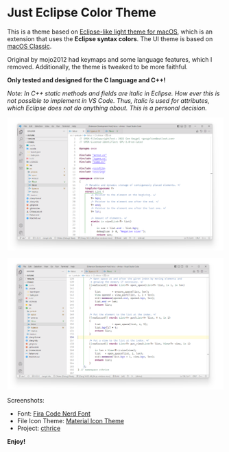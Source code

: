 # Just Eclipse Color Theme

This is a theme based on
[Eclipse-like light theme for macOS](https://marketplace.visualstudio.com/items?itemName=mojo2012.vscode-eclipse-theme),
which is an extension that uses the **Eclipse syntax colors**. The UI theme is
based on
[macOS Classic](https://marketplace.visualstudio.com/items?itemName=huacnlee.theme-macos-classic).

Original by mojo2012 had keymaps and some language features, which I removed.
Additionally, the theme is tweaked to be more faithful.

**Only tested and designed for the C language and C++!**

_Note: In C++ static methods and fields are italic in Eclipse. How ever this is
not possible to implement in VS Code. Thus, italic is used for attributes, which
Eclipse does not do anything about. This is a personal decision._

![Screenshot1](https://raw.githubusercontent.com/calestialgem/vscode-eclipse-theme/main/resources/screenshot1.png "Screenshot1")

![Screenshot2](https://raw.githubusercontent.com/calestialgem/vscode-eclipse-theme/main/resources/screenshot2.png "Screenshot2")

Screenshots:

- Font: [Fira Code Nerd Font](https://www.nerdfonts.com/font-downloads)
- File Icon Theme:
  [Material Icon Theme](https://marketplace.visualstudio.com/items?itemName=PKief.material-icon-theme)
- Project: [cthrice](https://github.com/calestialgem/cthrice)

**Enjoy!**
